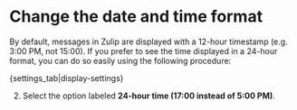 # Change the date and time format

By default, messages in Zulip are displayed with a 12-hour timestamp
(e.g. 3:00 PM, not 15:00). If you prefer to see the time displayed in
a 24-hour format, you can do so easily using the following procedure:

{settings_tab|display-settings}

2. Select the option labeled **24-hour time (17:00 instead of 5:00 PM)**.
